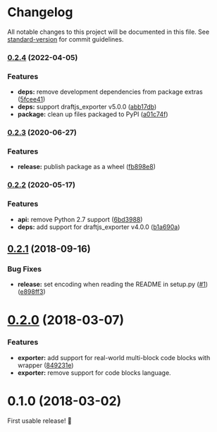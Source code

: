 # Changelog

All notable changes to this project will be documented in this file. See [standard-version](https://github.com/conventional-changelog/standard-version) for commit guidelines.

### [0.2.4](https://github.com/thibaudcolas/draftjs_exporter_markdown/compare/v0.2.3...v0.2.4) (2022-04-05)

### Features

- **deps:** remove development dependencies from package extras ([5fcee41](https://github.com/thibaudcolas/draftjs_exporter_markdown/commit/5fcee415794d6288507b1902a4f4ba1100f88c72))
- **deps:** support draftjs_exporter v5.0.0 ([abb17db](https://github.com/thibaudcolas/draftjs_exporter_markdown/commit/abb17db33a2105f1b3e0a262d9d920193fc6ab46))
- **package:** clean up files packaged to PyPI ([a01c74f](https://github.com/thibaudcolas/draftjs_exporter_markdown/commit/a01c74f06664c30371443289eef9f47a2826e5cb))

### [0.2.3](https://github.com/thibaudcolas/draftjs_exporter_markdown/compare/v0.2.2...v0.2.3) (2020-06-27)

### Features

- **release:** publish package as a wheel ([fb898e8](https://github.com/thibaudcolas/draftjs_exporter_markdown/commit/fb898e8c524c130a747cb8968ce367650d2b988b))

### [0.2.2](https://github.com/thibaudcolas/draftjs_exporter_markdown/compare/v0.2.1...v0.2.2) (2020-05-17)

### Features

- **api:** remove Python 2.7 support ([6bd3988](https://github.com/thibaudcolas/draftjs_exporter_markdown/commit/6bd39882a00f6829df1fd260f41617559941a9d4))
- **deps:** add support for draftjs_exporter v4.0.0 ([b1a690a](https://github.com/thibaudcolas/draftjs_exporter_markdown/commit/b1a690a98c28028ef3675578c42a94e0a424bd48))

<a name="0.2.1"></a>

## [0.2.1](https://github.com/thibaudcolas/draftjs_exporter_markdown/compare/v0.2.0...v0.2.1) (2018-09-16)

### Bug Fixes

- **release:** set encoding when reading the README in setup.py ([#1](https://github.com/thibaudcolas/draftjs_exporter_markdown/issues/1)) ([e898ff3](https://github.com/thibaudcolas/draftjs_exporter_markdown/commit/e898ff3))

<a name="0.2.0"></a>

# [0.2.0](https://github.com/thibaudcolas/draftjs_exporter_markdown/compare/v0.1.0...v0.2.0) (2018-03-07)

### Features

- **exporter:** add support for real-world multi-block code blocks with wrapper ([849231e](https://github.com/thibaudcolas/draftjs_exporter_markdown/commit/849231e))
- **exporter:** remove support for code blocks language.

<a name="0.1.0"></a>

# 0.1.0 (2018-03-02)

First usable release! 🎉
